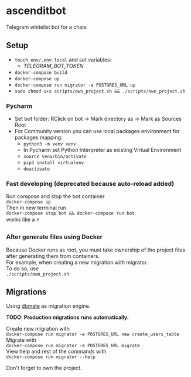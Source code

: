 # ascenditbot
Telegram whitelist bot for a chats

## Setup

- `touch env/.env.local` and set variables:
  - *TELEGRAM_BOT_TOKEN*
- `docker-compose build`
- `docker-compose up`
- `docker-compose run migrator -e POSTGRES_URL up`
- `sudo chmod u+x scripts/own_project.sh && ./scripts/own_project.sh`

### Pycharm
- Set bot folder: RClick on bot -> Mark directory as -> Mark as Sources Root
- For Community version you can use local packages environment for packages mapping:
  - `python3 -m venv venv`
  - In Pycharm set Python Interpreter as existing Virtual Environment
  - `source venv/bin/activate`
  - `pip3 install virtualenv`
  - `deactivate`

### Fast developing (deprecated because auto-reload added)
Run compose and stop the bot container  
`docker-compose up`  
Then in new terminal run  
`docker-compose stop bot && docker-compose run bot`  
works like a ⚡️

### After generate files using Docker
Because Docker runs as root, you must take ownership of the project files after generating them from containers.  
For example, when creating a new migration with migrator.  
To do so, use  
`./scripts/own_project.sh`

## Migrations
Using [dbmate](https://github.com/amacneil/dbmate)
as migration engine.

__TODO: Production migrations runs automatically.__

Create new migration with  
`docker-compose run migrator -e POSTGRES_URL new create_users_table`  
Migrate with  
`docker-compose run migrator -e POSTGRES_URL migrate`  
View help and rest of the commands with  
`docker-compose run migrator --help`

Don't forget to own the project.
